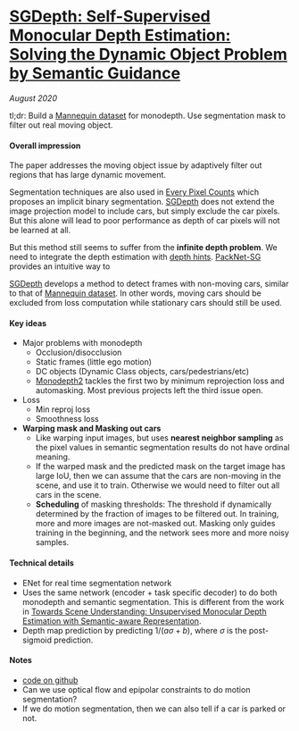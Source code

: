 # [SGDepth: Self-Supervised Monocular Depth Estimation: Solving the Dynamic Object Problem by Semantic Guidance](https://arxiv.org/abs/2007.06936)

_August 2020_

tl;dr: Build a [Mannequin dataset](frozen_depth.md) for monodepth. Use segmentation mask to filter out real moving object.

#### Overall impression
The paper addresses the moving object issue by adaptively filter out regions that has large dynamic movement. 

Segmentation techniques are also used in [Every Pixel Counts](every_pixel_counts.md) which proposes an implicit binary segmentation. [SGDepth](sgdepth.md) does not extend the image projection model to include cars, but simply exclude the car pixels. But this alone will lead to poor performance as depth of car pixels will not be learned at all.

But this method still seems to suffer from the **infinite depth problem**. We need to integrate the depth estimation with [depth hints](depth_hints.md). [PackNet-SG](packnet_sg.md) provides an intuitive way to 

[SGDepth](sgdepth.md) develops a method to detect frames with non-moving cars, similar to that of [Mannequin dataset](frozen_depth.md). In other words, moving cars should be excluded from loss computation while stationary cars should still be used. 


#### Key ideas
- Major problems with monodepth
	- Occlusion/disocclusion
	- Static frames (little ego motion)
	- DC objects (Dynamic Class objects, cars/pedestrians/etc)
	- [Monodepth2](monodepth2.md) tackles the first two by minimum reprojection loss and automasking. Most previous projects left the third issue open.
- Loss
	- Min reproj loss
	- Smoothness loss
- **Warping mask and Masking out cars**
	- Like warping input images, but uses **nearest neighbor sampling** as the pixel values in semantic segmentation results do not have ordinal meaning.
	- If the warped mask and the predicted mask on the target image has large IoU, then we can assume that the cars are non-moving in the scene, and use it to train. Otherwise we would need to filter out all cars in the scene. 
	- **Scheduling** of masking thresholds: The threshold if dynamically determined by the fraction of images to be filtered out. In training, more and more images are not-masked out. Masking only guides training in the beginning, and the network sees more and more noisy samples. 

#### Technical details
- ENet for real time segmentation network
- Uses the same network (encoder + task specific decoder) to do both monodepth and semantic segmentation. This is different from the work in [Towards Scene Understanding: Unsupervised Monocular Depth Estimation with Semantic-aware Representation](http://openaccess.thecvf.com/content_CVPR_2019/papers/Chen_Towards_Scene_Understanding_Unsupervised_Monocular_Depth_Estimation_With_Semantic-Aware_Representation_CVPR_2019_paper.pdf).
- Depth map prediction by predicting $1/(a \sigma + b)$, where $\sigma$ is the post-sigmoid prediction.

#### Notes
- [code on github](https://github.com/ifnspaml/SGDepth)
- Can we use optical flow and epipolar constraints to do motion segmentation? 
- If we do motion segmentation, then we can also tell if a car is parked or not. 
